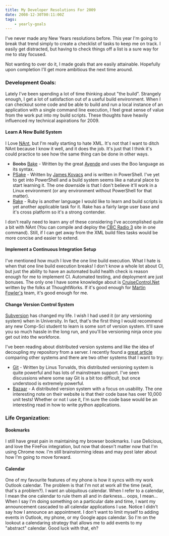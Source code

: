 ```yaml
---
title: My Developer Resolutions For 2009
date: 2008-12-30T00:11:00Z
tags:
    - yearly-goals
---
```



I've never made any New Years resolutions before. This year I'm going to break that trend simply to create a checklist of tasks to keep me on track. I easily get distracted, but having to check things off a list is a sure way for me to stay focused.

Not wanting to over do it, I made goals that are easily attainable. Hopefully upon completion I'll get more ambitious the next time around.

### Development Goals:

Lately I've been spending a lot of time thinking about "the build". Strangely enough, I get a lot of satisfaction out of a useful build environment. When I can checkout some code and be able to build and run a local instance of an application with a single command line execution, I feel great sense of value from the work put into my build scripts. These thoughts have heavily influenced my technical aspirations for 2009.

#### Learn A New Build System

I Love [NAnt](http://nant.sourceforge.net/), but I'm really starting to hate XML. It's not that I want to ditch NAnt because I know it well, and it does the job. It's just that I think it's could practice to see how the same thing can be done in other ways.

* <span style="text-decoration: line-through;">Boobs</span> [Bake](http://code.google.com/p/boo-build-system/) - Written by the great [Ayende](http://ayende.com/) and uses the Boo language as its syntax.
* [PSake](https://github.com/JamesKovacs/psake) - Written by [James Kovacs](http://jameskovacs.com/) and is written in PowerShell. I've yet to get into PowerShell and a build system seems like a natural place to start learning it. The one downside is that I don't believe it'll work in a Linux environment (or any environment without PowerShell for that matter).
* [Rake](http://rake.rubyforge.org/) - Ruby is another language I would like to learn and build scripts is yet another applicable task for it. Rake has a fairly large user base and it's cross platform so it's a strong contender.

I don't really need to learn any of these considering I've accomplished quite a bit with NAnt (You can compile and deploy the [CBC Radio 3](http://radio3.cbc.ca/) site in one command). Still, if I can get away from the XML build files tasks would be more concise and easier to extend.

#### Implement a Continuous Integration Setup

I've mentioned how much I love the one line build execution. What I hate is when that one line build execution breaks! I don't know a whole lot about CI, but just the ability to have an automated build health check is reason enough for me to implement CI. Automated testing, and deployment are just bonuses. The only one I have some knowledge about is [CruiseControl.Net](http://www.cruisecontrolnet.org/) written by the folks at ThoughtWorks. If it's good enough for [Martin Fowler's](http://martinfowler.com/) team, it's good enough for me.

#### Change Version Control System

[Subversion](http://subversion.apache.org/) has changed my life. I wish I had used it (or any versioning system) when in University. In fact, that's the first thing I would recommend any new Comp-Sci student to learn is some sort of version system. It'll save you so much hassle in the long run, and you'll be versioning ninja once you get out into the workforce.

I've been reading about distributed version systems and like the idea of decoupling my repository from a server. I recently found a [great article](http://www.smashingmagazine.com/2008/09/18/the-top-7-open-source-version-control-systems/) comparing other systems and there are two other systems that I want to try:

* [Git](http://git-scm.com/) - Written by Linus Torvalds, this distributed versioning system is quite powerful and has lots of mainstream support. I've seen discussions where some say Git is a bit too difficult, but once understood is extremely powerful.
* [Bazaar](http://bazaar-vcs.org/) - A distributed version system with a focus on usability. The one interesting note on their website is that their code base has over 10,000 unit tests! Whether or not I use it, I'm sure the code base would be an interesting read in how to write python applications.

### Life Organization:

#### Bookmarks

I still have great pain in maintaining my browser bookmarks. I use Delicious, and love the FireFox integration, but now that doesn't matter now that I'm using Chrome now. I'm still brainstorming ideas and may post later about how I'm going to move forward.

#### Calendar

One of my favourite features of my phone is how it syncs with my work Outlook calendar. The problem is that I'm not at work all the time (wait, that's a problem?). I want an ubiquitous calendar. When I refer to a calendar, I mean the one calendar to rule them all and in darkness... oops, I mean... When I say I'm doing something on a particular date and time, I want my announcement cascaded to all calendar applications I use. Notice I didn't say how I announce an appointment. I don't want to limit myself to adding events in Outlook, my phone, or my Google apps calendar. So I'm on the lookout a calendaring strategy that allows me to add events to my "abstract" calendar. Good luck with that, eh?


